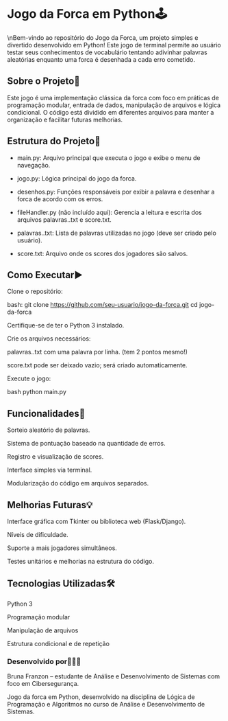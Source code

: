 # Jogo da Forca em Python🕹️

\nBem-vindo ao repositório do Jogo da Forca, um projeto simples e divertido desenvolvido em Python! Este jogo de terminal permite ao usuário testar seus conhecimentos de vocabulário tentando adivinhar palavras aleatórias enquanto uma forca é desenhada a cada erro cometido.

## Sobre o Projeto📜
Este jogo é uma implementação clássica da forca com foco em práticas de programação modular, entrada de dados, manipulação de arquivos e lógica condicional. O código está dividido em diferentes arquivos para manter a organização e facilitar futuras melhorias.

## Estrutura do Projeto📂
- main.py: Arquivo principal que executa o jogo e exibe o menu de navegação.

- jogo.py: Lógica principal do jogo da forca.

- desenhos.py: Funções responsáveis por exibir a palavra e desenhar a forca de acordo com os erros.

- fileHandler.py (não incluído aqui): Gerencia a leitura e escrita dos arquivos palavras..txt e score.txt.

- palavras..txt: Lista de palavras utilizadas no jogo (deve ser criado pelo usuário).

- score.txt: Arquivo onde os scores dos jogadores são salvos.

## Como Executar▶️
Clone o repositório:

bash:
git clone https://github.com/seu-usuario/jogo-da-forca.git
cd jogo-da-forca

Certifique-se de ter o Python 3 instalado.

Crie os arquivos necessários:

palavras..txt com uma palavra por linha. (tem 2 pontos mesmo!)

score.txt pode ser deixado vazio; será criado automaticamente.

Execute o jogo:

bash
python main.py

## Funcionalidades🧠
Sorteio aleatório de palavras.

Sistema de pontuação baseado na quantidade de erros.

Registro e visualização de scores.

Interface simples via terminal.

Modularização do código em arquivos separados.

## Melhorias Futuras💡
Interface gráfica com Tkinter ou biblioteca web (Flask/Django).

Níveis de dificuldade.

Suporte a mais jogadores simultâneos.

Testes unitários e melhorias na estrutura do código.

## Tecnologias Utilizadas🛠️
Python 3

Programação modular

Manipulação de arquivos

Estrutura condicional e de repetição

### Desenvolvido por👩🏻‍💻
Bruna Franzon – estudante de Análise e Desenvolvimento de Sistemas com foco em Cibersegurança.


Jogo da forca em Python, desenvolvido na disciplina de Lógica de Programação e Algoritmos no curso de Análise e Desenvolvimento de Sistemas.

